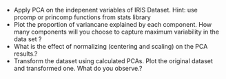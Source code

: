 
- Apply PCA on the indepenent variables of IRIS Dataset. Hint: use prcomp or princomp functions from stats library
- Plot the proportion of variancane explained by each component. How many components will you choose to capture maximum variability in the data set ?
- What is the effect of normalizing (centering and scaling) on the PCA results.?
- Transform the dataset using calculated PCAs. Plot the original dataset and transformed one. What do you observe.?
